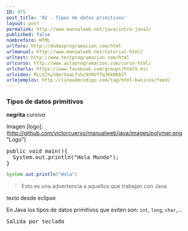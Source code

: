 ```yaml
---
ID: 975
post_title: '02 - Tipos de datos primitivos'
layout: post
permalink: http://www.manualweb.net/java/intro-java2/
published: false
nombreforo: HTML
urlforo: http://dudasprogramacion.com/html
urlmanual: http://www.manualweb.net/tutorial-html/
urltest: http://www.testprogramacion.com/html
urlcurso: http://www.aulaprogramacion.com/curso-html/
urlcharla: https://www.facebook.com/groups/html5.es/
urlvideo: PLLVIhySQmrVaaLfsbi9VHVffq3Kk8KAST
urlejemplos: http://lineadecodigo.com/tag/html-basicos/feed/
---
```


### Tipos de datos primitivos


**negrita**
*cursiva*


Imagen
[logo]: (http://github.com/victorcuervo/manualweb/java/images/polymer.png "Logo")


<pre lang="java">
public void main(){
  System.out.println("Hola Mundo");
}
</pre>

```java
System.out.println("Hola")
```

> Esto es una advertencia a aquellos que trabajan con Java

texto desde eclipse


En Java los tipos de datos primitivos que exiten son: `int`, `long`, `char`,...

<kbd>Salida por teclado</kbd>
